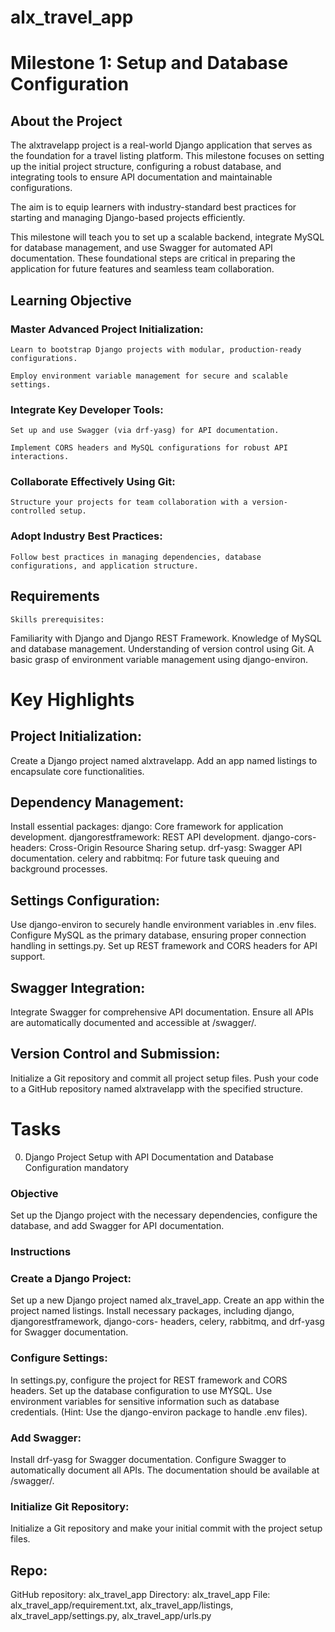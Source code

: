 # alx_travel_app

# Milestone 1: Setup and Database Configuration

## About the Project

The alxtravelapp project is a real-world Django application that serves as the foundation for a travel listing platform. This milestone focuses on setting up the initial project structure, configuring a robust database, and integrating tools to ensure API documentation and maintainable configurations. 

The aim is to equip learners with industry-standard best practices for starting and managing Django-based projects efficiently.

This milestone will teach you to set up a scalable backend, integrate MySQL for database management, and use Swagger for automated API documentation. These foundational steps are critical in preparing the application for future features and seamless team collaboration.

## Learning Objective

### Master Advanced Project Initialization:

    Learn to bootstrap Django projects with modular, production-ready configurations.

    Employ environment variable management for secure and scalable settings.

### Integrate Key Developer Tools:

    Set up and use Swagger (via drf-yasg) for API documentation.

    Implement CORS headers and MySQL configurations for robust API interactions.

### Collaborate Effectively Using Git:

    Structure your projects for team collaboration with a version-controlled setup.

### Adopt Industry Best Practices:

    Follow best practices in managing dependencies, database configurations, and application structure.

## Requirements
    Skills prerequisites:

Familiarity with Django and Django REST Framework.
Knowledge of MySQL and database management.
Understanding of version control using Git.
A basic grasp of environment variable management using django-environ.


# Key Highlights

## Project Initialization:

Create a Django project named alxtravelapp.
Add an app named listings to encapsulate core functionalities.

## Dependency Management:

Install essential packages:
django: Core framework for application development.
djangorestframework: REST API development.
django-cors-headers: Cross-Origin Resource Sharing setup.
drf-yasg: Swagger API documentation.
celery and rabbitmq: For future task queuing and background processes.

## Settings Configuration:

Use django-environ to securely handle environment variables in .env files.
Configure MySQL as the primary database, ensuring proper connection handling in settings.py.
Set up REST framework and CORS headers for API support.

## Swagger Integration:

Integrate Swagger for comprehensive API documentation.
Ensure all APIs are automatically documented and accessible at /swagger/.

## Version Control and Submission:

Initialize a Git repository and commit all project setup files.
Push your code to a GitHub repository named alxtravelapp with the specified structure.

# Tasks

0. Django Project Setup with API Documentation and Database Configuration
mandatory

### Objective

Set up the Django project with the necessary dependencies, configure the database, and add Swagger for API documentation.

### Instructions

### Create a Django Project:

Set up a new Django project named alx_travel_app.
Create an app within the project named listings.
Install necessary packages, including django, djangorestframework, django-cors- headers, celery, rabbitmq, and drf-yasg for Swagger documentation.

### Configure Settings:

In settings.py, configure the project for REST framework and CORS headers.
Set up the database configuration to use MYSQL. Use environment variables for sensitive information such as database credentials. (Hint: Use the django-environ package to handle .env files).

### Add Swagger:

Install drf-yasg for Swagger documentation.
Configure Swagger to automatically document all APIs. The documentation should be available at /swagger/.

### Initialize Git Repository:

Initialize a Git repository and make your initial commit with the project setup files.

## Repo:

GitHub repository: alx_travel_app
Directory: alx_travel_app
File: alx_travel_app/requirement.txt, alx_travel_app/listings, alx_travel_app/settings.py, alx_travel_app/urls.py
